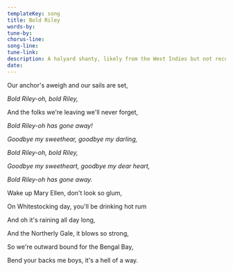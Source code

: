 ```yaml
---
templateKey: song
title: Bold Riley  
words-by:
tune-by:
chorus-line:
song-line:
tune-link:
description: A halyard shanty, likely from the West Indies but not recorded until 1952 when it mysteriously appeared on an AL Lloyd record called 'A Sailor's Garland'. During the 19th Century in Liverpool, it was fashionable for wealthier women to wear white cotton stockings. On White-Stocking Day, women were required to draw their \'allotment\' which was the half pay of their sailing family member away at sea. These wives and mothers wore white stockings on that day, considering themselves members of the middle and upper classes for the day.*
date:
---
```

Our anchor's aweigh and our sails are set,

*Bold Riley-oh, bold Riley,*

And the folks we're leaving we'll never forget,

*Bold Riley-oh has gone away!*

*Goodbye my sweethear, goodbye my darling,*

*Bold Riley-oh, bold Riley,*

*Goodbye my sweetheart, goodbye my dear heart,*

*Bold Riley-oh has gone away.*

Wake up Mary Ellen, don't look so glum,

On Whitestocking day, you'll be drinking hot rum

And oh it's raining all day long,

And the Northerly Gale, it blows so strong,

So we're outward bound for the Bengal Bay,

Bend your backs me boys, it's a hell of a way.
